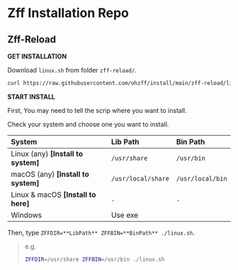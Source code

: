 # Zff Installation Repo

## Zff-Reload

**GET INSTALLATION**

Download `linux.sh` from folder `zff-reload/`.

```bash
curl https://raw.githubusercontent.com/ohzff/install/main/zff-reload/linux.sh > linux.sh
```

**START INSTALL**

First, You may need to tell the scrip where you want to install.

Check your system and choose one you want to install.

| System | Lib Path | Bin Path |
|:---|:---|:---|
| Linux (any) **[Install to system]** | `/usr/share` | `/usr/bin` |
| macOS (any) **[Install to system]** | `/usr/local/share` | `/usr/local/bin` |
| Linux & macOS **[Install to here]** | `.` | `.` |
| Windows | Use exe | |

Then, type `ZFFDIR=**LibPath** ZFFBIN=**BinPath** ./linux.sh`.

> e.g.
> 
> ```bash
> ZFFDIR=/usr/share ZFFBIN=/usr/bin ./linux.sh
> ```

